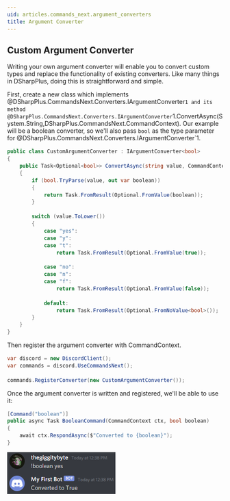 ```yaml
---
uid: articles.commands_next.argument_converters
title: Argument Converter
---
```


## Custom Argument Converter

Writing your own argument converter will enable you to convert custom types and replace the functionality of existing
converters. Like many things in DSharpPlus, doing this is straightforward and simple.

First, create a new class which implements @DSharpPlus.CommandsNext.Converters.IArgumentConverter`1 and its method
@DSharpPlus.CommandsNext.Converters.IArgumentConverter`1.ConvertAsync(System.String,DSharpPlus.CommandsNext.CommandContext).
Our example will be a boolean converter, so we'll also pass `bool` as the type parameter for
@DSharpPlus.CommandsNext.Converters.IArgumentConverter`1.

```cs
public class CustomArgumentConverter : IArgumentConverter<bool>
{
    public Task<Optional<bool>> ConvertAsync(string value, CommandContext ctx)
    {
        if (bool.TryParse(value, out var boolean))
        {
            return Task.FromResult(Optional.FromValue(boolean));
        }           

        switch (value.ToLower())
        {
            case "yes":
            case "y":
            case "t":
                return Task.FromResult(Optional.FromValue(true));

            case "no":
            case "n":
            case "f":
                return Task.FromResult(Optional.FromValue(false));

            default:
                return Task.FromResult(Optional.FromNoValue<bool>());
        } 
    } 
}
```

Then register the argument converter with CommandContext.

```cs
var discord = new DiscordClient();
var commands = discord.UseCommandsNext();

commands.RegisterConverter(new CustomArgumentConverter());
```

Once the argument converter is written and registered, we'll be able to use it:

```cs
[Command("boolean")]
public async Task BooleanCommand(CommandContext ctx, bool boolean)
{
    await ctx.RespondAsync($"Converted to {boolean}");
}
```

![true][0]

<!-- LINKS -->
[0]:  ../../images/commands_next_argument_converters_01.png
